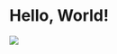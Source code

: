 <p align="center">
  <h1>Hello, World!</h1>
  <a href="https://skillicons.dev">
    <img src="https://skillicons.dev/icons?i=electron,cs,docker,js,express,dotnet,react,bash" />
  </a>
</p>
